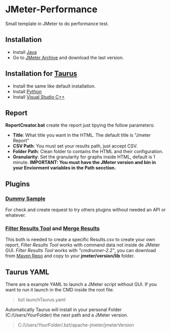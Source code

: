 # JMeter-Performance
Small template in JMeter to do performance test.

## Installation
- Install [Java](https://www.java.com/es/download/)
- Go to [JMeter Archive](https://archive.apache.org/dist/jmeter/binaries/) and download the last version.

## Installation for [Taurus](https://gettaurus.org/install/Installation/)
- Install the same like default installation.
- Install [Python](https://www.python.org/downloads/)
- Install [Visual Studio C++](https://visualstudio.microsoft.com/thank-you-downloading-visual-studio/?sku=Community&rel=16)

## Report
**ReportCreator.bat** create the report just tipying the follow parameters:
- **Title**: What title you want in the HTML. The default title is "Jmeter Report"
- **CSV Path**: You must set your results path, just accept CSV.
- **Folder Path**: Clean folder to contains the HTML and their configuration.
- **Granularity**: Set the granularity for graphs inside HTML, default is 1 minute.
**IMPORTANT: You must have the JMeter version and bin in your Enviorment variables in the Path secction.**

## Plugins
### [Dummy Sample](https://jmeter-plugins.org/wiki/DummySampler/)
For check and create request to try others plugins without needed an API or whatever.
### [Filter Results Tool](https://jmeter-plugins.org/wiki/FilterResultsTool/) and [Merge Results](https://jmeter-plugins.org/wiki/MergeResults/)
This both is needed to create a specific Results.csv to create your own report, *Filter Results Tool* works with command data not inside de JMeter GUI. 
*Filter Results Tool* works with *"cmdrunner-2.2"*, you can download from [Maven Repo](https://mvnrepository.com/artifact/kg.apc/cmdrunner/2.2) and copy to your **jmeter/version/lib** folder.

## Taurus YAML
There are a example YAML to launch a JMeter script without GUI. If you want to run it launch in the CMD inside the root file:
> bzt launchTaurus.yaml

Automaticatly Taurus will install in your personal Folder (C:/Users/YourFolder) the next path and a JMeter version.
> C:/Users/YourFolder/.bzt/apache-jmeter/jmeterVersion
